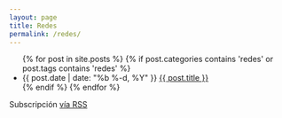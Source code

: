 ```yaml
---
layout: page
title: Redes
permalink: /redes/
---
```


<div class="home">

  <ul class="posts">
    {% for post in site.posts %}
    {% if post.categories contains 'redes' or post.tags contains 'redes' %}
      <li>
        <span class="post-date">{{ post.date | date: "%b %-d, %Y" }}</span>
        <a class="post-link" href="{{ post.url | prepend: site.baseurl }}">{{ post.title }}</a>
      </li>
    {% endif %}
    {% endfor %}
  </ul>

  <p class="rss-subscribe">Subscripci&oacute;n <a href="{{ "/feed.xml" | prepend: site.baseurl }}">v&iacute;a RSS</a></p>

</div>

